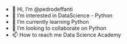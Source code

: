 - 👋 Hi, I’m @pedrodeffanti
- 👀 I’m interested in DataScience - Python
- 🌱 I’m currently learning Python
- 💞️ I’m looking to collaborate on Python
- 📫 How to reach me Data Science Academy

<!---
pedrodeffanti/pedrodeffanti is a ✨ special ✨ repository because its `README.md` (this file) appears on your GitHub profile.
You can click the Preview link to take a look at your changes.
--->

